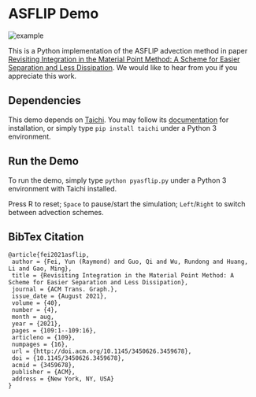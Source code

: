 ASFLIP Demo
================
![example](https://github.com/raymondyfei/pyasflip/assets/5384915/d0f3562d-79cb-4995-b980-0bdd8c9161f3)

This is a Python implementation of the ASFLIP advection method in paper [Revisiting Integration in the Material Point Method: A Scheme for Easier Separation and Less Dissipation](https://raymondyfei.github.io/asflip/). We would like to hear from you if you appreciate this work.

Dependencies
--------------------
This demo depends on [Taichi](https://github.com/taichi-dev/taichi). You may follow its [documentation](https://docs.taichi.graphics/) for installation, or simply type `pip install taichi` under a Python 3 environment.

Run the Demo
--------------------
To run the demo, simply type `python pyasflip.py` under a Python 3 environment with Taichi installed.

Press R to reset; `Space` to pause/start the simulation; `Left`/`Right` to switch between advection schemes.

BibTex Citation
----------------------
```
@article{fei2021asflip,  
 author = {Fei, Yun (Raymond) and Guo, Qi and Wu, Rundong and Huang, Li and Gao, Ming},  
 title = {Revisiting Integration in the Material Point Method: A Scheme for Easier Separation and Less Dissipation},  
 journal = {ACM Trans. Graph.},  
 issue_date = {August 2021},  
 volume = {40},  
 number = {4},  
 month = aug,  
 year = {2021},  
 pages = {109:1--109:16},  
 articleno = {109},  
 numpages = {16},  
 url = {http://doi.acm.org/10.1145/3450626.3459678},  
 doi = {10.1145/3450626.3459678},  
 acmid = {3459678},  
 publisher = {ACM},  
 address = {New York, NY, USA}  
}
```
